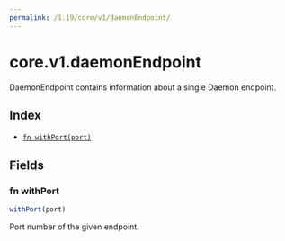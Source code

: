 ```yaml
---
permalink: /1.19/core/v1/daemonEndpoint/
---
```


# core.v1.daemonEndpoint

DaemonEndpoint contains information about a single Daemon endpoint.

## Index

* [`fn withPort(port)`](#fn-withport)

## Fields

### fn withPort

```ts
withPort(port)
```

Port number of the given endpoint.